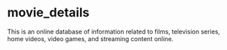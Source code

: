 # movie_details
This is an online database of information related to films, television series, home videos, video games, and streaming content online.
